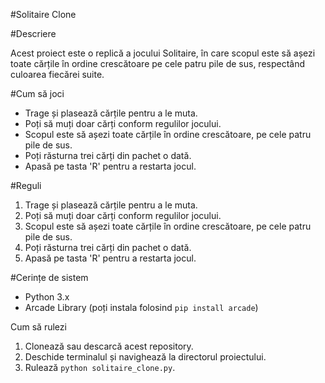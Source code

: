 #Solitaire Clone

#Descriere

Acest proiect este o replică a jocului Solitaire, în care scopul este să așezi toate cărțile în ordine crescătoare pe cele patru pile de sus, respectând culoarea fiecărei suite.

#Cum să joci

- Trage și plasează cărțile pentru a le muta.
- Poți să muți doar cărți conform regulilor jocului.
- Scopul este să așezi toate cărțile în ordine crescătoare, pe cele patru pile de sus.
- Poți răsturna trei cărți din pachet o dată.
- Apasă pe tasta 'R' pentru a restarta jocul.

#Reguli

1. Trage și plasează cărțile pentru a le muta.
2. Poți să muți doar cărți conform regulilor jocului.
3. Scopul este să așezi toate cărțile în ordine crescătoare, pe cele patru pile de sus.
4. Poți răsturna trei cărți din pachet o dată.
5. Apasă pe tasta 'R' pentru a restarta jocul.

#Cerințe de sistem

- Python 3.x
- Arcade Library (poți instala folosind `pip install arcade`)

Cum să rulezi
1. Clonează sau descarcă acest repository.
2. Deschide terminalul și navighează la directorul proiectului.
3. Rulează `python solitaire_clone.py`.

